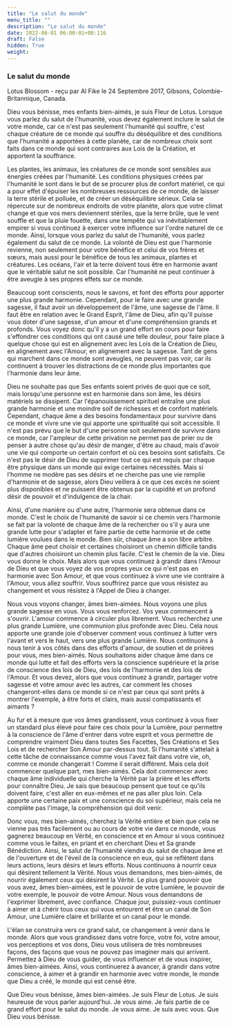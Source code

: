 ```yaml
---
title: "Le salut du monde"
menu_title: ""
description: "Le salut du monde"
date: 2022-06-01 06:00:01+00:116
draft: False
hidden: True
weight:
---
```

### Le salut du monde

Lotus Blossom - reçu par Al Fike le 24 Septembre 2017, Gibsons, Colombie-Britannique, Canada.

Dieu vous bénisse, mes enfants bien-aimés, je suis Fleur de Lotus. Lorsque vous parlez du salut de l'humanité, vous devez également inclure le salut de votre monde, car ce n'est pas seulement l'humanité qui souffre, c'est chaque créature de ce monde qui souffre du déséquilibre et des conditions que l'humanité a apportées à cette planète, car de nombreux choix sont faits dans ce monde qui sont contraires aux Lois de la Création, et apportent la souffrance.

Les plantes, les animaux, les créatures de ce monde sont sensibles aux énergies créées par l'humanité. Les conditions physiques créées par l'humanité le sont dans le but de se procurer plus de confort matériel, ce qui a pour effet d'épuiser les nombreuses ressources de ce monde, de laisser la terre stérile et polluée, et de créer un déséquilibre sérieux. Cela se répercute sur de nombreux endroits de votre planète, alors que votre climat change et que vos mers deviennent stériles, que la terre brûle, que le vent souffle et que la pluie fouette, dans une tempête qui va inévitablement empirer si vous continuez à exercer votre influence sur l'ordre naturel de ce monde. Ainsi, lorsque vous parlez du salut de l'humanité, vous parlez également du salut de ce monde. La volonté de Dieu est que l'harmonie revienne, non seulement pour votre bénéfice et celui de vos frères et sœurs, mais aussi pour le bénéfice de tous les animaux, plantes et créatures. Les océans, l'air et la terre doivent tous être en harmonie avant que le véritable salut ne soit possible. Car l'humanité ne peut continuer à être aveugle à ses propres effets sur ce monde.

Beaucoup sont conscients, nous le savons, et font des efforts pour apporter une plus grande harmonie. Cependant, pour le faire avec une grande sagesse, il faut avoir un développement de l'âme, une sagesse de l'âme. Il faut être en relation avec le Grand Esprit, l'âme de Dieu, afin qu'Il puisse vous doter d'une sagesse, d'un amour et d'une compréhension grands et profonds. Vous voyez donc qu'il y a un grand effort en cours pour faire s'effondrer ces conditions qui ont causé une telle douleur, pour faire place à quelque chose qui est en alignement avec les Lois de la Création de Dieu, en alignement avec l'Amour, en alignement avec la sagesse. Tant de gens qui marchent dans ce monde sont aveugles, ne peuvent pas voir, car ils continuent à trouver les distractions de ce monde plus importantes que l'harmonie dans leur âme.

Dieu ne souhaite pas que Ses enfants soient privés de quoi que ce soit, mais lorsqu'une personne est en harmonie dans son âme, les désirs matériels se dissipent. Car l'épanouissement spirituel entraîne une plus grande harmonie et une moindre soif de richesses et de confort matériels. Cependant, chaque âme a des besoins fondamentaux pour survivre dans ce monde et vivre une vie qui apporte une spiritualité qui soit accessible. Il n'est pas prévu que le but d'une personne soit seulement de survivre dans ce monde, car l'ampleur de cette privation ne permet pas de prier ou de penser à autre chose qu'au désir de manger, d'être au chaud, mais d'avoir une vie qui comporte un certain confort et où ces besoins sont satisfaits. Ce n'est pas le désir de Dieu de supprimer tout ce qui est requis par chaque être physique dans un monde qui exige certaines nécessités. Mais si l'homme ne modère pas ses désirs et ne cherche pas une vie remplie d'harmonie et de sagesse, alors Dieu veillera à ce que ces excès ne soient plus disponibles et ne puissent être obtenus par la cupidité et un profond désir de pouvoir et d'indulgence de la chair.

Ainsi, d'une manière ou d'une autre, l'harmonie sera obtenue dans ce monde. C'est le choix de l'humanité de savoir si ce chemin vers l'harmonie se fait par la volonté de chaque âme de la rechercher ou s'il y aura une grande lutte pour s'adapter et faire partie de cette harmonie et de cette lumière voulues dans le monde. Bien sûr, chaque âme a son libre arbitre. Chaque âme peut choisir et certaines choisiront un chemin difficile tandis que d'autres choisiront un chemin plus facile. C'est le chemin de la vie. Dieu vous donne le choix. Mais alors que vous continuez à grandir dans l'Amour de Dieu et que vous voyez de vos propres yeux ce qui n'est pas en harmonie avec Son Amour, et que vous continuez à vivre une vie contraire à l'Amour, vous allez souffrir. Vous souffrirez parce que vous résistez au changement et vous résistez à l'Appel de Dieu à changer.

Nous vous voyons changer, âmes bien-aimées. Nous voyons une plus grande sagesse en vous. Vous vous renforcez. Vos yeux commencent à s'ouvrir. L'amour commence à circuler plus librement. Vous recherchez une plus grande Lumière, une communion plus profonde avec Dieu. Cela nous apporte une grande joie d'observer comment vous continuez à lutter vers l'avant et vers le haut, vers une plus grande Lumière. Nous continuons à nous tenir à vos côtés dans des efforts d'amour, de soutien et de prières pour vous, mes bien-aimés. Nous souhaitons aider chaque âme dans ce monde qui lutte et fait des efforts vers la conscience supérieure et la prise de conscience des lois de Dieu, des lois de l'harmonie et des lois de l'Amour. Et vous devez, alors que vous continuez à grandir, partager votre sagesse et votre amour avec les autres, car comment les choses changeront-elles dans ce monde si ce n'est par ceux qui sont prêts à montrer l'exemple, à être forts et clairs, mais aussi compatissants et aimants ?

Au fur et à mesure que vos âmes grandissent, vous continuez à vous fixer un standard plus élevé pour faire ces choix pour la Lumière, pour permettre à la conscience de l'âme d'entrer dans votre esprit et vous permettre de comprendre vraiment Dieu dans toutes Ses Facettes, Ses Créations et Ses Lois et de rechercher Son Amour par-dessus tout. Si l'humanité s'attelait à cette tâche de connaissance comme vous l'avez fait dans votre vie, oh, comme ce monde changerait ! Comme il serait différent. Mais cela doit commencer quelque part, mes bien-aimés. Cela doit commencer avec chaque âme individuelle qui cherche la Vérité par la prière et les efforts pour connaître Dieu. Je sais que beaucoup pensent que tout ce qu'ils doivent faire, c'est aller en eux-mêmes et ne pas aller plus loin. Cela apporte une certaine paix et une conscience du soi supérieur, mais cela ne complète pas l'image, la compréhension qui doit venir.

Donc vous, mes bien-aimés, cherchez la Vérité entière et bien que cela ne vienne pas très facilement ou au cours de votre vie dans ce monde, vous gagnerez beaucoup en Vérité, en conscience et en Amour si vous continuez comme vous le faites, en priant et en cherchant Dieu et Sa grande Bénédiction. Ainsi, le salut de l'humanité viendra du salut de chaque âme et de l'ouverture et de l'éveil de la conscience en eux, qui se reflètent dans leurs actions, leurs désirs et leurs efforts. Nous continuons à nourrir ceux qui désirent tellement la Vérité. Nous vous demandons, mes bien-aimés, de nourrir également ceux qui désirent la Vérité. Le plus grand pouvoir que vous avez, âmes bien-aimées, est le pouvoir de votre Lumière, le pouvoir de votre exemple, le pouvoir de votre Amour. Nous vous demandons de l'exprimer librement, avec confiance. Chaque jour, puissiez-vous continuer à aimer et à chérir tous ceux qui vous entourent et être un canal de Son Amour, une Lumière claire et brillante et un canal pour le monde.

L'élan se construira vers ce grand salut, ce changement à venir dans le monde. Alors que vous grandissez dans votre force, votre foi, votre amour, vos perceptions et vos dons, Dieu vous utilisera de très nombreuses façons, des façons que vous ne pouvez pas imaginer mais qui arrivent. Permettez à Dieu de vous guider, de vous influencer et de vous inspirer, âmes bien-aimées. Ainsi, vous continuerez à avancer, à grandir dans votre conscience, à aimer et à grandir en harmonie avec votre monde, le monde que Dieu a créé, le monde qui est censé être.

Que Dieu vous bénisse, âmes bien-aimées. Je suis Fleur de Lotus. Je suis heureuse de vous parler aujourd'hui. Je vous aime. Je fais partie de ce grand effort pour le salut du monde. Je vous aime. Je suis avec vous. Que Dieu vous bénisse.
